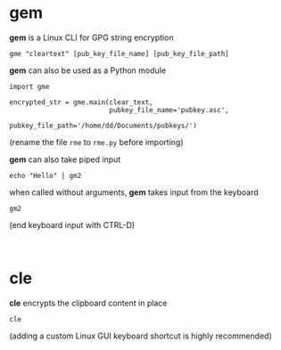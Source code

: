 # gem

**gem** is a Linux CLI for GPG string encryption
    
    gme "cleartext" [pub_key_file_name] [pub_key_file_path]
    
**gem** can also be used as a Python module

    import gme
    
    encrypted_str = gme.main(clear_text, 
                             pubkey_file_name='pubkey.asc', 
                             pubkey_file_path='/home/dd/Documents/pubkeys/')
   (rename the file `rme` to `rme.py` before importing)


**gem** can also take piped input

    echo "Hello" | gm2
    
when called without arguments, **gem** takes input from the keyboard

    gm2
    
(end keyboard input with CTRL-D)

<br>

# cle

**cle** encrypts the clipboard content in place

    cle
    
(adding a custom Linux GUI keyboard shortcut is highly recommended)
